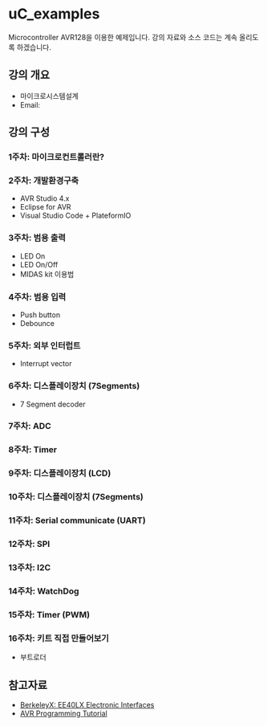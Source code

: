 # uC_examples
Microcontroller AVR128을 이용한 예제입니다.
강의 자료와 소스 코드는 계속 올리도록 하겠습니다.

## 강의 개요
+ 마이크로시스템설계
+ Email: 

## 강의 구성 

### 1주차: 마이크로컨트롤러란? 
### 2주차: 개발환경구축
+ AVR Studio 4.x
+ Eclipse for AVR
+ Visual Studio Code + PlateformIO
### 3주차: 범용 출력
+ LED On
+ LED On/Off
+ MIDAS kit 이용법
### 4주차: 범용 입력 
+ Push button
+ Debounce
### 5주차: 외부 인터럽트 
+ Interrupt vector
### 6주차: 디스플레이장치 (7Segments) 
+ 7 Segment decoder
### 7주차: ADC 
### 8주차: Timer
### 9주차: 디스플레이장치 (LCD) 
### 10주차: 디스플레이장치 (7Segments) 
### 11주차: Serial communicate (UART)
### 12주차: SPI
### 13주차: I2C
### 14주차: WatchDog
### 15주차: Timer (PWM)
### 16주차: 키트 직접 만들어보기
+ 부트로더

## 참고자료
+ [BerkeleyX: EE40LX Electronic Interfaces](https://courses.edx.org/courses/course-v1:BerkeleyX+EE40LX+2T2015/info)
+ [AVR Programming Tutorial](http://ocw.mit.edu/courses/media-arts-and-sciences/mas-962-special-topics-new-textiles-spring-2010/readings-lectures-tutorials/tut06_avr1/)
